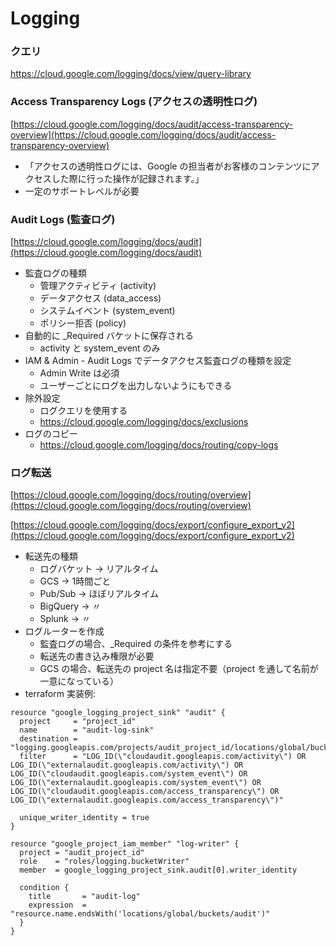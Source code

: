 # Logging


### クエリ

https://cloud.google.com/logging/docs/view/query-library
### Access Transparency Logs (アクセスの透明性ログ)

[https://cloud.google.com/logging/docs/audit/access-transparency-overview](https://cloud.google.com/logging/docs/audit/access-transparency-overview)

- 「アクセスの透明性ログには、Google の担当者がお客様のコンテンツにアクセスした際に行った操作が記録されます。」
- 一定のサポートレベルが必要

### Audit Logs (監査ログ)

[https://cloud.google.com/logging/docs/audit](https://cloud.google.com/logging/docs/audit)

- 監査ログの種類
    - 管理アクティビティ (activity)
    - データアクセス (data_access)
    - システムイベント (system_event)
    - ポリシー拒否 (policy)
- 自動的に _Required バケットに保存される
    - activity と system_event のみ
- IAM & Admin - Audit Logs でデータアクセス監査ログの種類を設定
    - Admin Write は必須
    - ユーザーごとにログを出力しないようにもできる
- 除外設定
  - ログクエリを使用する
  - https://cloud.google.com/logging/docs/exclusions
- ログのコピー
  - https://cloud.google.com/logging/docs/routing/copy-logs

### ログ転送

[https://cloud.google.com/logging/docs/routing/overview](https://cloud.google.com/logging/docs/routing/overview)

[https://cloud.google.com/logging/docs/export/configure_export_v2](https://cloud.google.com/logging/docs/export/configure_export_v2)

- 転送先の種類
    - ログバケット → リアルタイム
    - GCS → 1時間ごと
    - Pub/Sub → ほぼリアルタイム
    - BigQuery → 〃
    - Splunk → 〃
- ログルーターを作成
    - 監査ログの場合、_Required の条件を参考にする
    - 転送先の書き込み権限が必要
    - GCS の場合、転送先の project 名は指定不要（project を通して名前が一意になっている）
- terraform 実装例:

```t
resource "google_logging_project_sink" "audit" {
  project     = "project_id"
  name        = "audit-log-sink"
  destination = "logging.googleapis.com/projects/audit_project_id/locations/global/buckets/audit"
  filter      = "LOG_ID(\"cloudaudit.googleapis.com/activity\") OR LOG_ID(\"externalaudit.googleapis.com/activity\") OR LOG_ID(\"cloudaudit.googleapis.com/system_event\") OR LOG_ID(\"externalaudit.googleapis.com/system_event\") OR LOG_ID(\"cloudaudit.googleapis.com/access_transparency\") OR LOG_ID(\"externalaudit.googleapis.com/access_transparency\")"

  unique_writer_identity = true
}

resource "google_project_iam_member" "log-writer" {
  project = "audit_project_id"
  role    = "roles/logging.bucketWriter"
  member  = google_logging_project_sink.audit[0].writer_identity

  condition {
    title       = "audit-log"
    expression  = "resource.name.endsWith('locations/global/buckets/audit')"
  }
}
```
